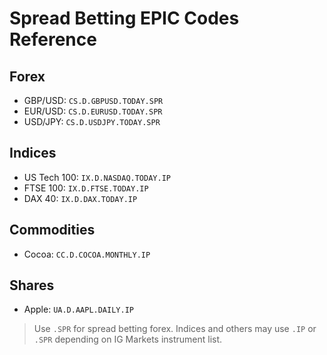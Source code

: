 # Spread Betting EPIC Codes Reference

## Forex
- GBP/USD: `CS.D.GBPUSD.TODAY.SPR`
- EUR/USD: `CS.D.EURUSD.TODAY.SPR`
- USD/JPY: `CS.D.USDJPY.TODAY.SPR`

## Indices
- US Tech 100: `IX.D.NASDAQ.TODAY.IP`
- FTSE 100: `IX.D.FTSE.TODAY.IP`
- DAX 40: `IX.D.DAX.TODAY.IP`

## Commodities
- Cocoa: `CC.D.COCOA.MONTHLY.IP`

## Shares
- Apple: `UA.D.AAPL.DAILY.IP`

> Use `.SPR` for spread betting forex. Indices and others may use `.IP` or `.SPR` depending on IG Markets instrument list.
